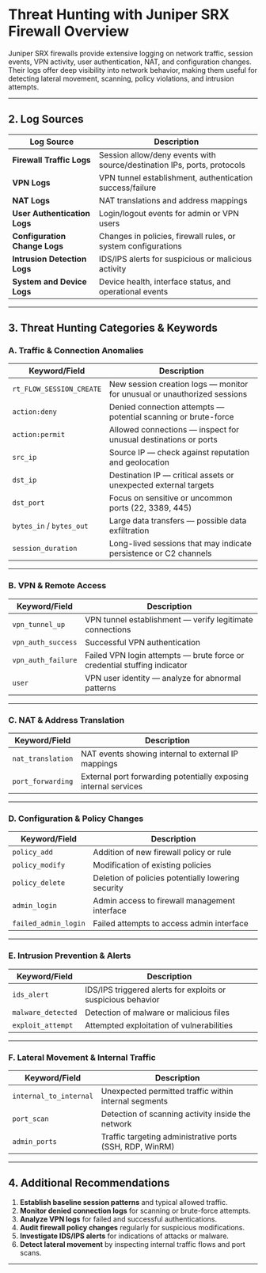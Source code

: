 # Threat Hunting with Juniper SRX Firewall Overview

Juniper SRX firewalls provide extensive logging on network traffic, session events, VPN activity, user authentication, NAT, and configuration changes. Their logs offer deep visibility into network behavior, making them useful for detecting lateral movement, scanning, policy violations, and intrusion attempts.

---

## 2. Log Sources

| Log Source                  | Description                                                                |
|----------------------------|----------------------------------------------------------------------------|
| **Firewall Traffic Logs**   | Session allow/deny events with source/destination IPs, ports, protocols    |
| **VPN Logs**                | VPN tunnel establishment, authentication success/failure                  |
| **NAT Logs**                | NAT translations and address mappings                                     |
| **User Authentication Logs**| Login/logout events for admin or VPN users                                |
| **Configuration Change Logs**| Changes in policies, firewall rules, or system configurations            |
| **Intrusion Detection Logs**| IDS/IPS alerts for suspicious or malicious activity                       |
| **System and Device Logs**  | Device health, interface status, and operational events                   |

---

## 3. Threat Hunting Categories & Keywords

### A. Traffic & Connection Anomalies

| Keyword/Field           | Description                                                                 |
|------------------------|-----------------------------------------------------------------------------|
| `rt_FLOW_SESSION_CREATE` | New session creation logs — monitor for unusual or unauthorized sessions    |
| `action:deny`           | Denied connection attempts — potential scanning or brute-force             |
| `action:permit`         | Allowed connections — inspect for unusual destinations or ports             |
| `src_ip`                | Source IP — check against reputation and geolocation                        |
| `dst_ip`                | Destination IP — critical assets or unexpected external targets             |
| `dst_port`              | Focus on sensitive or uncommon ports (22, 3389, 445)                        |
| `bytes_in` / `bytes_out`| Large data transfers — possible data exfiltration                           |
| `session_duration`      | Long-lived sessions that may indicate persistence or C2 channels           |

---

### B. VPN & Remote Access

| Keyword/Field           | Description                                                                 |
|------------------------|-----------------------------------------------------------------------------|
| `vpn_tunnel_up`         | VPN tunnel establishment — verify legitimate connections                    |
| `vpn_auth_success`      | Successful VPN authentication                                               |
| `vpn_auth_failure`      | Failed VPN login attempts — brute force or credential stuffing indicator    |
| `user`                  | VPN user identity — analyze for abnormal patterns                          |

---

### C. NAT & Address Translation

| Keyword/Field           | Description                                                                 |
|------------------------|-----------------------------------------------------------------------------|
| `nat_translation`       | NAT events showing internal to external IP mappings                         |
| `port_forwarding`       | External port forwarding potentially exposing internal services             |

---

### D. Configuration & Policy Changes

| Keyword/Field           | Description                                                                 |
|------------------------|-----------------------------------------------------------------------------|
| `policy_add`            | Addition of new firewall policy or rule                                    |
| `policy_modify`         | Modification of existing policies                                          |
| `policy_delete`         | Deletion of policies potentially lowering security                        |
| `admin_login`           | Admin access to firewall management interface                              |
| `failed_admin_login`    | Failed attempts to access admin interface                                  |

---

### E. Intrusion Prevention & Alerts

| Keyword/Field           | Description                                                                 |
|------------------------|-----------------------------------------------------------------------------|
| `ids_alert`             | IDS/IPS triggered alerts for exploits or suspicious behavior               |
| `malware_detected`      | Detection of malware or malicious files                                    |
| `exploit_attempt`       | Attempted exploitation of vulnerabilities                                  |

---

### F. Lateral Movement & Internal Traffic

| Keyword/Field           | Description                                                                 |
|------------------------|-----------------------------------------------------------------------------|
| `internal_to_internal`  | Unexpected permitted traffic within internal segments                       |
| `port_scan`             | Detection of scanning activity inside the network                          |
| `admin_ports`           | Traffic targeting administrative ports (SSH, RDP, WinRM)                   |

---

## 4. Additional Recommendations

1. **Establish baseline session patterns** and typical allowed traffic.  
2. **Monitor denied connection logs** for scanning or brute-force attempts.  
3. **Analyze VPN logs** for failed and successful authentications.  
4. **Audit firewall policy changes** regularly for suspicious modifications.  
5. **Investigate IDS/IPS alerts** for indications of attacks or malware.  
6. **Detect lateral movement** by inspecting internal traffic flows and port scans.  

---
